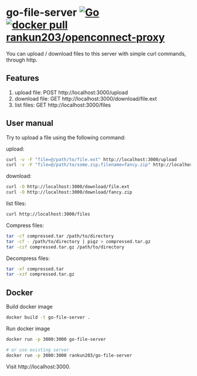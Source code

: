 # go-file-server [![Go](https://github.com/rankun203/go-file-server/actions/workflows/go.yml/badge.svg)](https://github.com/rankun203/go-file-server/actions/workflows/go.yml) [![docker pull rankun203/openconnect-proxy](https://img.shields.io/docker/v/rankun203/go-file-server?label=docker%20pull%20rankun203/go-file-server)](https://hub.docker.com/r/rankun203/go-file-server)

You can upload / download files to this server with simple curl commands, through http.

## Features

1. upload file: POST http://localhost:3000/upload
2. download file: GET http://localhost:3000/download/file.ext
3. list files: GET http://localhost:3000/files

## User manual

Try to upload a file using the following command:

upload: 

```bash
curl -v -F "file=@/path/to/file.ext" http://localhost:3000/upload
curl -v -F "file=@/path/to/some.zip;filename=fancy.zip" http://localhost:3000/upload
```

download:

```bash
curl -O http://localhost:3000/download/file.ext
curl -O http://localhost:3000/download/fancy.zip
```

list files:

```bash
curl http://localhost:3000/files
```

Compress files:

```bash
tar -cf compressed.tar /path/to/directory
tar -cf - /path/to/directory | pigz > compressed.tar.gz
tar -czf compressed.tar.gz /path/to/directory
```

Decompress files:

```bash
tar -xf compressed.tar
tar -xzf compressed.tar.gz
```

## Docker

Build docker image

```bash
docker build -t go-file-server .
```

Run docker image

```bash
docker run -p 3000:3000 go-file-server

# or use existing server
docker run -p 3000:3000 rankun203/go-file-server
```

Visit http://localhost:3000.
